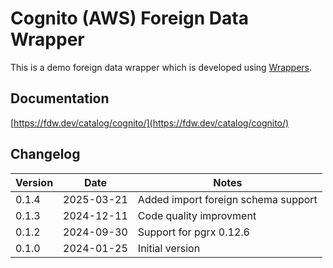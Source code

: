 # Cognito (AWS) Foreign Data Wrapper

This is a demo foreign data wrapper which is developed using [Wrappers](https://github.com/supabase/wrappers).

## Documentation

[https://fdw.dev/catalog/cognito/](https://fdw.dev/catalog/cognito/)

## Changelog

| Version | Date       | Notes                                                |
| ------- | ---------- | ---------------------------------------------------- |
| 0.1.4   | 2025-03-21 | Added import foreign schema support                  |
| 0.1.3   | 2024-12-11 | Code quality improvment                              |
| 0.1.2   | 2024-09-30 | Support for pgrx 0.12.6                              |
| 0.1.0   | 2024-01-25 | Initial version                                      |
